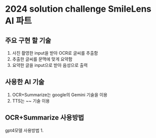 # 2024 solution challenge SmileLens AI 파트

## 주요 구현 할 기술 
1. 사진 촬영한 input을 받아 OCR로 글씨를 추출함
2. 추출한 글씨를 문맥에 맞게 요약함
3. 요약한 글을 input으로 받아 음성으로 출력

## 사용한 AI 기술
1. OCR+Summarize는 google의 Gemini 기술을 이용
2. TTS는 ~~ 기술 이용

## OCR+Summarize 사용방법
gpt4모델 사용방법
1.
